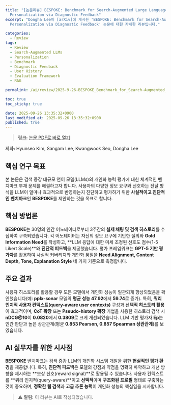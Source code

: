 ```yaml
---
title: "[논문리뷰] BESPOKE: Benchmark for Search-Augmented Large Language Model
  Personalization via Diagnostic Feedback"
excerpt: "Dongha Lee이 [arXiv]에 게시한 'BESPOKE: Benchmark for Search-Augmented Large Language Model
  Personalization via Diagnostic Feedback' 논문에 대한 자세한 리뷰입니다."

categories:
  - Review
tags:
  - Review
  - Search-Augmented LLMs
  - Personalization
  - Benchmark
  - Diagnostic Feedback
  - User History
  - Evaluation Framework
  - RAG

permalink: /ai/review/2025-9-26-BESPOKE_Benchmark_for_Search-Augmented_Large_Language_Model_Personalization_via_Diagnostic_Feedback/

toc: true
toc_sticky: true

date: 2025-09-26 13:35:32+0900
last_modified_at: 2025-09-26 13:35:32+0900
published: true
---
```

> **링크:** [논문 PDF로 바로 열기](https://arxiv.org/abs/2509.21106)

**저자:** Hyunseo Kim, Sangam Lee, Kwangwook Seo, Dongha Lee



## 핵심 연구 목표
본 논문은 검색 증강 대규모 언어 모델(LLMs)의 개인화 능력 평가에 대한 체계적인 벤치마크 부재 문제를 해결하고자 합니다. 사용자의 다양한 정보 요구와 선호하는 전달 방식을 LLM이 얼마나 효과적으로 반영하는지 진단하고 평가하기 위한 **사실적이고 진단적인 벤치마크**인 **BESPOKE**를 제안하는 것을 목표로 합니다.

## 핵심 방법론
**BESPOKE**는 30명의 인간 어노테이터로부터 3주간의 **실제 채팅 및 검색 히스토리**를 수집하여 구축되었습니다. 각 어노테이터는 자신의 정보 요구에 기반한 질의와 **Gold Information Need**를 작성하고, **LLM 응답에 대한 미세 조정된 선호도 점수(1-5 Likert Scale)**와 **진단적 피드백**을 제공했습니다. 평가 프레임워크는 **GPT-5 기반 평가자**를 활용하여 사실적 커버리지와 개인화 품질을 **Need Alignment, Content Depth, Tone, Explanation Style** 네 가지 기준으로 측정합니다.

## 주요 결과
사용자 히스토리를 활용할 경우 모든 모델에서 개인화 성능이 일관되게 향상되었음을 확인했습니다(예: **pplx-sonar** 모델의 **평균 성능 47.92**에서 **59.74**로 증가). 특히, **쿼리 인지적 사용자 컨텍스트(query-aware user contexts)** 구성과 **선택적 히스토리 활용**이 효과적이며, **CoT 확장** 또는 **Pseudo-history 확장** 기법을 사용한 히스토리 검색 시 **nDCG@10**이 **0.0820**에서 **0.3809**로 크게 개선되었습니다. LLM 기반 평가자 **Ep**는 인간 판단과 높은 상관관계(평균 **0.853 Pearson, 0.857 Spearman 상관관계**)를 보였습니다.

## AI 실무자를 위한 시사점
**BESPOKE** 벤치마크는 검색 증강 LLM의 개인화 시스템 개발을 위한 **현실적인 평가 환경**을 제공합니다. 특히, **진단적 피드백**은 모델의 강점과 약점을 명확히 파악하고 개선 방향을 제시하는 **보상 신호(reward signal)**로 활용될 수 있습니다. 사용자 컨텍스트를 **쿼리 인지적(query-aware)**이고 **선택적**이며 **구조화된 프로필** 형태로 구축하는 것이 중요하며, **정확한 웹 검색**과 **고급 추론 능력**이 개인화 성능의 핵심임을 시사합니다.

> ⚠️ **알림:** 이 리뷰는 AI로 작성되었습니다.